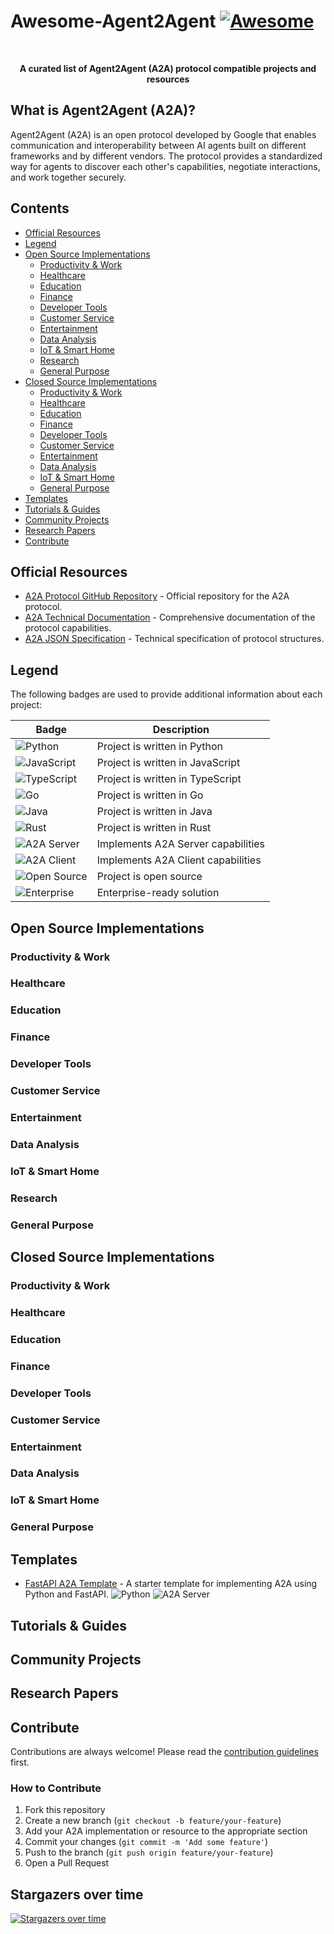 # Awesome-Agent2Agent [![Awesome](https://awesome.re/badge.svg)](https://awesome.re)

<div align="center">
  <br>
  <p><strong>A curated list of Agent2Agent (A2A) protocol compatible projects and resources</strong></p>
</div>

## What is Agent2Agent (A2A)?

Agent2Agent (A2A) is an open protocol developed by Google that enables communication and interoperability between AI agents built on different frameworks and by different vendors. The protocol provides a standardized way for agents to discover each other's capabilities, negotiate interactions, and work together securely.

## Contents

- [Official Resources](#official-resources)
- [Legend](#legend)
- [Open Source Implementations](#open-source-implementations)
  - [Productivity & Work](#productivity--work)
  - [Healthcare](#healthcare)
  - [Education](#education)
  - [Finance](#finance)
  - [Developer Tools](#developer-tools)
  - [Customer Service](#customer-service)
  - [Entertainment](#entertainment)
  - [Data Analysis](#data-analysis)
  - [IoT & Smart Home](#iot--smart-home)
  - [Research](#research)
  - [General Purpose](#general-purpose)
- [Closed Source Implementations](#closed-source-implementations)
  - [Productivity & Work](#productivity--work-1)
  - [Healthcare](#healthcare-1)
  - [Education](#education-1)
  - [Finance](#finance-1)
  - [Developer Tools](#developer-tools-1)
  - [Customer Service](#customer-service-1)
  - [Entertainment](#entertainment-1)
  - [Data Analysis](#data-analysis-1)
  - [IoT & Smart Home](#iot--smart-home-1)
  - [General Purpose](#general-purpose-1)
- [Templates](#templates)
- [Tutorials & Guides](#tutorials--guides)
- [Community Projects](#community-projects)
- [Research Papers](#research-papers)
- [Contribute](#contribute)

## Official Resources

- [A2A Protocol GitHub Repository](https://github.com/google/A2A) - Official repository for the A2A protocol.
- [A2A Technical Documentation](https://github.com/google/A2A/blob/main/README.md) - Comprehensive documentation of the protocol capabilities.
- [A2A JSON Specification](https://github.com/google/A2A/blob/main/specification/json/a2a.json) - Technical specification of protocol structures.

## Legend

The following badges are used to provide additional information about each project:

| Badge | Description |
|-------|-------------|
| ![Python](https://img.shields.io/badge/-Python-3776AB?style=flat-square&logo=python&logoColor=white) | Project is written in Python |
| ![JavaScript](https://img.shields.io/badge/-JavaScript-F7DF1E?style=flat-square&logo=javascript&logoColor=black) | Project is written in JavaScript |
| ![TypeScript](https://img.shields.io/badge/-TypeScript-3178C6?style=flat-square&logo=typescript&logoColor=white) | Project is written in TypeScript |
| ![Go](https://img.shields.io/badge/-Go-00ADD8?style=flat-square&logo=go&logoColor=white) | Project is written in Go |
| ![Java](https://img.shields.io/badge/-Java-007396?style=flat-square&logo=java&logoColor=white) | Project is written in Java |
| ![Rust](https://img.shields.io/badge/-Rust-000000?style=flat-square&logo=rust&logoColor=white) | Project is written in Rust |
| ![A2A Server](https://img.shields.io/badge/-A2A%20Server-4285F4?style=flat-square) | Implements A2A Server capabilities |
| ![A2A Client](https://img.shields.io/badge/-A2A%20Client-34A853?style=flat-square) | Implements A2A Client capabilities |
| ![Open Source](https://img.shields.io/badge/-Open%20Source-2da44e?style=flat-square) | Project is open source |
| ![Enterprise](https://img.shields.io/badge/-Enterprise-0052CC?style=flat-square) | Enterprise-ready solution |

## Open Source Implementations

### Productivity & Work
<!-- Projects for task management, document processing, scheduling, virtual assistants -->

### Healthcare
<!-- Healthcare related agent implementations -->

### Education
<!-- Education related agent implementations -->

### Finance
<!-- Finance related agent implementations -->

### Developer Tools
<!-- Development tools using A2A protocol -->

### Customer Service
<!-- Customer service related agent implementations -->

### Entertainment
<!-- Entertainment related agent implementations -->

### Data Analysis
<!-- Data analysis related agent implementations -->

### IoT & Smart Home
<!-- IoT and smart home related agent implementations -->

### Research
<!-- Research-focused agent implementations -->

### General Purpose
<!-- Multi-purpose agent implementations -->

## Closed Source Implementations

### Productivity & Work
<!-- Commercial productivity agents -->

### Healthcare
<!-- Commercial healthcare agents -->

### Education
<!-- Commercial education agents -->

### Finance
<!-- Commercial finance agents -->

### Developer Tools
<!-- Commercial developer tool agents -->

### Customer Service
<!-- Commercial customer service agents -->

### Entertainment
<!-- Commercial entertainment agents -->

### Data Analysis
<!-- Commercial data analysis agents -->

### IoT & Smart Home
<!-- Commercial IoT and smart home agents -->

### General Purpose
<!-- Commercial multi-purpose agents -->

## Templates

- [FastAPI A2A Template](https://github.com/NetMindAI-Open/Awesome-Agent2Agent/tree/main/agent_api_template/python/fastapi_a2a_template) - A starter template for implementing A2A using Python and FastAPI. ![Python](https://img.shields.io/badge/-Python-3776AB?style=flat-square&logo=python&logoColor=white) ![A2A Server](https://img.shields.io/badge/-A2A%20Server-4285F4?style=flat-square)

## Tutorials & Guides


## Community Projects


## Research Papers


## Contribute

Contributions are always welcome! Please read the [contribution guidelines](CONTRIBUTING.md) first.

### How to Contribute

1. Fork this repository
2. Create a new branch (`git checkout -b feature/your-feature`)
3. Add your A2A implementation or resource to the appropriate section
4. Commit your changes (`git commit -m 'Add some feature'`)
5. Push to the branch (`git push origin feature/your-feature`)
6. Open a Pull Request

## Stargazers over time

[![Stargazers over time](https://starchart.cc/NetMindAI-Open/Awesome-Agent2Agent.svg)](https://starchart.cc/NetMindAI-Open/Awesome-Agent2Agent)
